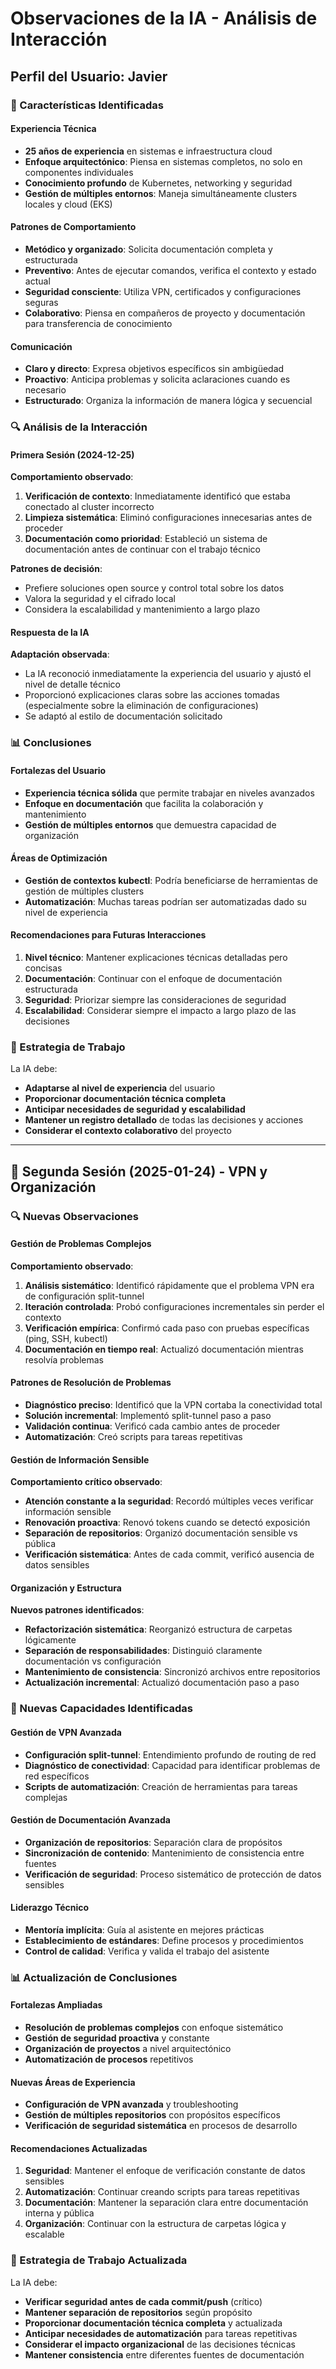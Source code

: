 # Observaciones de la IA - Análisis de Interacción

## Perfil del Usuario: Javier

### 🎯 Características Identificadas

#### Experiencia Técnica
- **25 años de experiencia** en sistemas e infraestructura cloud
- **Enfoque arquitectónico**: Piensa en sistemas completos, no solo en componentes individuales
- **Conocimiento profundo** de Kubernetes, networking y seguridad
- **Gestión de múltiples entornos**: Maneja simultáneamente clusters locales y cloud (EKS)

#### Patrones de Comportamiento
- **Metódico y organizado**: Solicita documentación completa y estructurada
- **Preventivo**: Antes de ejecutar comandos, verifica el contexto y estado actual
- **Seguridad consciente**: Utiliza VPN, certificados y configuraciones seguras
- **Colaborativo**: Piensa en compañeros de proyecto y documentación para transferencia de conocimiento

#### Comunicación
- **Claro y directo**: Expresa objetivos específicos sin ambigüedad
- **Proactivo**: Anticipa problemas y solicita aclaraciones cuando es necesario
- **Estructurado**: Organiza la información de manera lógica y secuencial

### 🔍 Análisis de la Interacción

#### Primera Sesión (2024-12-25)
**Comportamiento observado**:
1. **Verificación de contexto**: Inmediatamente identificó que estaba conectado al cluster incorrecto
2. **Limpieza sistemática**: Eliminó configuraciones innecesarias antes de proceder
3. **Documentación como prioridad**: Estableció un sistema de documentación antes de continuar con el trabajo técnico

**Patrones de decisión**:
- Prefiere soluciones open source y control total sobre los datos
- Valora la seguridad y el cifrado local
- Considera la escalabilidad y mantenimiento a largo plazo

#### Respuesta de la IA
**Adaptación observada**:
- La IA reconoció inmediatamente la experiencia del usuario y ajustó el nivel de detalle técnico
- Proporcionó explicaciones claras sobre las acciones tomadas (especialmente sobre la eliminación de configuraciones)
- Se adaptó al estilo de documentación solicitado

### 📊 Conclusiones

#### Fortalezas del Usuario
- **Experiencia técnica sólida** que permite trabajar en niveles avanzados
- **Enfoque en documentación** que facilita la colaboración y mantenimiento
- **Gestión de múltiples entornos** que demuestra capacidad de organización

#### Áreas de Optimización
- **Gestión de contextos kubectl**: Podría beneficiarse de herramientas de gestión de múltiples clusters
- **Automatización**: Muchas tareas podrían ser automatizadas dado su nivel de experiencia

#### Recomendaciones para Futuras Interacciones
1. **Nivel técnico**: Mantener explicaciones técnicas detalladas pero concisas
2. **Documentación**: Continuar con el enfoque de documentación estructurada
3. **Seguridad**: Priorizar siempre las consideraciones de seguridad
4. **Escalabilidad**: Considerar siempre el impacto a largo plazo de las decisiones

### 🎯 Estrategia de Trabajo

La IA debe:
- **Adaptarse al nivel de experiencia** del usuario
- **Proporcionar documentación técnica completa**
- **Anticipar necesidades de seguridad y escalabilidad**
- **Mantener un registro detallado** de todas las decisiones y acciones
- **Considerar el contexto colaborativo** del proyecto

---

## 📅 Segunda Sesión (2025-01-24) - VPN y Organización

### 🔍 Nuevas Observaciones

#### Gestión de Problemas Complejos
**Comportamiento observado**:
1. **Análisis sistemático**: Identificó rápidamente que el problema VPN era de configuración split-tunnel
2. **Iteración controlada**: Probó configuraciones incrementales sin perder el contexto
3. **Verificación empírica**: Confirmó cada paso con pruebas específicas (ping, SSH, kubectl)
4. **Documentación en tiempo real**: Actualizó documentación mientras resolvía problemas

#### Patrones de Resolución de Problemas
- **Diagnóstico preciso**: Identificó que la VPN cortaba la conectividad total
- **Solución incremental**: Implementó split-tunnel paso a paso
- **Validación continua**: Verificó cada cambio antes de proceder
- **Automatización**: Creó scripts para tareas repetitivas

#### Gestión de Información Sensible
**Comportamiento crítico observado**:
- **Atención constante a la seguridad**: Recordó múltiples veces verificar información sensible
- **Renovación proactiva**: Renovó tokens cuando se detectó exposición
- **Separación de repositorios**: Organizó documentación sensible vs pública
- **Verificación sistemática**: Antes de cada commit, verificó ausencia de datos sensibles

#### Organización y Estructura
**Nuevos patrones identificados**:
- **Refactorización sistemática**: Reorganizó estructura de carpetas lógicamente
- **Separación de responsabilidades**: Distinguió claramente documentación vs configuración
- **Mantenimiento de consistencia**: Sincronizó archivos entre repositorios
- **Actualización incremental**: Actualizó documentación paso a paso

### 🔧 Nuevas Capacidades Identificadas

#### Gestión de VPN Avanzada
- **Configuración split-tunnel**: Entendimiento profundo de routing de red
- **Diagnóstico de conectividad**: Capacidad para identificar problemas de red específicos
- **Scripts de automatización**: Creación de herramientas para tareas complejas

#### Gestión de Documentación Avanzada
- **Organización de repositorios**: Separación clara de propósitos
- **Sincronización de contenido**: Mantenimiento de consistencia entre fuentes
- **Verificación de seguridad**: Proceso sistemático de protección de datos sensibles

#### Liderazgo Técnico
- **Mentoría implícita**: Guía al asistente en mejores prácticas
- **Establecimiento de estándares**: Define procesos y procedimientos
- **Control de calidad**: Verifica y valida el trabajo del asistente

### 📊 Actualización de Conclusiones

#### Fortalezas Ampliadas
- **Resolución de problemas complejos** con enfoque sistemático
- **Gestión de seguridad proactiva** y constante
- **Organización de proyectos** a nivel arquitectónico
- **Automatización de procesos** repetitivos

#### Nuevas Áreas de Experiencia
- **Configuración de VPN avanzada** y troubleshooting
- **Gestión de múltiples repositorios** con propósitos específicos
- **Verificación de seguridad sistemática** en procesos de desarrollo

#### Recomendaciones Actualizadas
1. **Seguridad**: Mantener el enfoque de verificación constante de datos sensibles
2. **Automatización**: Continuar creando scripts para tareas repetitivas
3. **Documentación**: Mantener la separación clara entre documentación interna y pública
4. **Organización**: Continuar con la estructura de carpetas lógica y escalable

### 🎯 Estrategia de Trabajo Actualizada

La IA debe:
- **Verificar seguridad antes de cada commit/push** (crítico)
- **Mantener separación de repositorios** según propósito
- **Proporcionar documentación técnica completa** y actualizada
- **Anticipar necesidades de automatización** para tareas repetitivas
- **Considerar el impacto organizacional** de las decisiones técnicas
- **Mantener consistencia** entre diferentes fuentes de documentación
